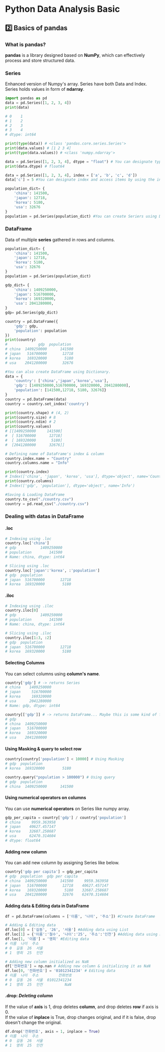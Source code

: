 # Python Data Analysis Basic

## 2️⃣ Basics of pandas

### What is pandas?
**pandas** is a library designed based on **NumPy**, which can effectively process and store structured data.

### Series
Enhanced version of Numpy's array. Series have both Data and Index.   
Series holds values in form of **ndarray**.

```python
import pandas as pd
data = pd.Series([1, 2, 3, 4])
print(data)

# 0    1
# 1    2
# 2    3
# 3    4
# dtype: int64

print(type(data)) # <class 'pandas.core.series.Series'>
print(data.values) # [1 2 3 4]
print(type(data.values)) # <class 'numpy.ndarray'>

data = pd.Series([1, 2, 3, 4], dtype = "float") # You can designate type of Series using "dtype" parameter
print(data.dtype) # float64

data = pd.Series([1, 2, 3, 4], index = ['a', 'b', 'c', 'd'])
data['c'] = 5 #You can designate index and access items by using the index

population_dict= {
    'china': 141500,
    'japan': 12718,
    'korea': 5180,
    'usa': 32676
}
population = pd.Series(population_dict) #You can create Seriers using Dictionary
```

### DataFrame

Data of multiple **series** gathered in rows and columns.

```python
population_dict= {
    'china': 141500,
    'japan': 12718,
    'korea': 5180,
    'usa': 32676
}
population = pd.Series(population_dict)

gdp_dict= {
    'china': 1409250000,
    'japan': 516700000,
    'korea': 169320000,
    'usa': 2041280000,
}
gdp= pd.Series(gdp_dict)

country = pd.DataFrame({
    'gdp': gdp,
    'population': population
})
print(country)
#              gdp  population
# china  1409250000      141500
# japan   516700000       12718
# korea   169320000        5180
# usa    2041280000       32676

#You can also create DataFrame using Dictionary.
data = {
    'country': ['china','japan','korea','usa'],
    'gdp': [1409250000,516700000, 169320000, 2041280000],
    'population': [141500,12718, 5180, 32676]}
}
country = pd.DataFrame(data)
country = country.set_index('country')

print(country.shape) # (4, 2)
print(country.size) # 8
print(country.ndim) # 2
print(country.values) 
# [[1409250000     141500]
#  [ 516700000      12718]
#  [ 169320000       5180]
#  [2041280000      32676]]

# Defining name of DataFrame's index & column
country.index.name = "Country"
country.columns.name = "Info"

print(country.index)
# Index(['china', 'japan', 'korea', 'usa'], dtype='object', name='Country’)
print(country.columns)
# Index(['gdp', 'population'], dtype='object', name='Info')

#Saving & Loading DataFrame
country.to_csv("./country.csv")
country = pd.read_csv("./country.csv")
```

### Dealing with datas in DataFrame

#### .loc
```python
# Indexing using .loc
country.loc['china']
# gdp           1409250000
# population        141500
# Name: china, dtype: int64

# Slicing using .loc
country.loc['japan':'korea', :'population']
# gdp  population
# japan  516700000       12718
# korea  169320000        5180
```

#### .iloc
```python
# Indexing using .iloc
country.iloc[0]
# gdp           1409250000
# population        141500
# Name: china, dtype: int64

# Slicing using .iloc
country.iloc[1:3, :2]
# gdp  population
# japan  516700000       12718
# korea  169320000        5180
```

#### Selecting Columns   

You can select columns using **column's name**.
```python
country['gdp'] # -> returns Series
# china    1409250000
# japan     516700000
# korea     169320000
# usa      2041280000
# Name: gdp, dtype: int64

country[['gdp']] # -> returns DataFrame... Maybe this is some kind of fancy indexing..
# gdp
# china  1409250000
# japan   516700000
# korea   169320000
# usa    2041280000
```

#### Using **Masking** & **query** to select row
```python
country[country['population'] < 10000] # Using Masking
# gdp  population
# korea  169320000        5180

country.query("population > 100000") # Using query
# gdp  population
# china  1409250000      141500
```
#### Using **numerical operators** on columns   

You can use **numerical operators** on Series like numpy array.
```python
gdp_per_capita = country['gdp'] / country['population']
# china     9959.363958
# japan    40627.457147
# korea    32687.258687
# usa      62470.314604
# dtype: float64
```

#### Adding new column   

You can add new column by assigning Series like below.
```python
country['gdp per capita'] = gdp_per_capita
# gdp  population  gdp per capita
# china  1409250000      141500     9959.363958
# japan   516700000       12718    40627.457147
# korea   169320000        5180    32687.258687
# usa    2041280000       32676    62470.314604
```

#### Adding data & Editing data in DataFrame

```python
df = pd.DataFrame(columns = ['이름', '나이', '주소']) #Create DataFrame

# Adding & Editing data
df.loc[0] = ['길동', '26', '서울'] #Adding data using List
df.loc[1] = {'이름':'철수', '나이':'25', '주소':'인천'} #Adding data using Dictionary
df.loc[1, '이름'] = '영희' #Editing data
# 이름  나이  주소
# 0  길동  26  서울
# 1  영희  25  인천

# Adding new column initialized as NaN
df['전화번호'] = np.nan # Adding new column & initializing it as NaN
df.loc[0, '전화번호'] = '01012341234' # Editing data
# 이름  나이  주소         전화번호
# 0  길동  26  서울  01012341234
# 1  영희  25  인천          NaN
```

#### .drop: *Deleting column*

If the value of **axis** is 1, drop deletes **column**, and drop deletes **row** if axis is 0.   
If the value of **inplace** is True, drop changes original, and if it is false, drop doesn't change the original.
```python
df.drop('전화번호', axis = 1, inplace = True)
# 이름  나이  주소
# 0  길동  26  서울
# 1  영희  25  인천
```
